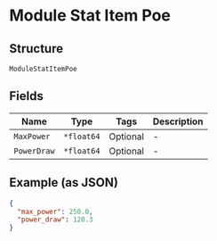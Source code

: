 
# Module Stat Item Poe

## Structure

`ModuleStatItemPoe`

## Fields

| Name | Type | Tags | Description |
|  --- | --- | --- | --- |
| `MaxPower` | `*float64` | Optional | - |
| `PowerDraw` | `*float64` | Optional | - |

## Example (as JSON)

```json
{
  "max_power": 250.0,
  "power_draw": 120.3
}
```

